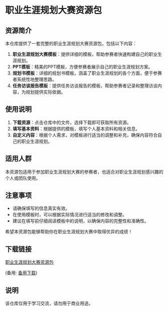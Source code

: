 # 职业生涯规划大赛资源包

## 资源简介
本仓库提供了一套完整的职业生涯规划大赛资源包，包括以下内容：

1. **职业生涯规划大赛模板**：提供详细的模板，帮助参赛者快速构建自己的职业生涯规划。
2. **PPT模板**：精美的PPT模板，方便参赛者展示自己的职业生涯规划方案。
3. **规划书模板**：详细的规划书模板，涵盖了职业生涯规划的各个方面，便于参赛者系统性地整理思路。
4. **任务访谈报告模板**：提供任务访谈报告的模板，帮助参赛者记录和整理访谈内容，为规划提供实际依据。

## 使用说明
1. **下载资源**：点击仓库中的文件，选择下载即可获取所有资源。
2. **填写基本资料**：根据提供的模板，填写个人基本资料和相关信息。
3. **自定义内容**：根据个人需求，对模板进行适当的调整和补充，确保内容符合自己的职业生涯规划。

## 适用人群
本资源包适用于参加职业生涯规划大赛的参赛者，也适合对职业生涯规划感兴趣的个人或团队使用。

## 注意事项
- 请确保填写的信息真实有效。
- 在使用模板时，可以根据实际情况进行适当的修改和调整。
- 建议在填写前仔细阅读模板中的说明，以确保内容的完整性和准确性。

希望本资源包能够帮助你在职业生涯规划大赛中取得优异的成绩！

## 下载链接
[职业生涯规划大赛资源包](https://pan.quark.cn/s/d62306e2dc66) 

(备用: [备用下载](https://pan.baidu.com/s/1k8s7TgUPt3Fq4I0Wd8EnyQ?pwd=1234))

## 说明

该仓库仅用于学习交流，请勿用于商业用途。
